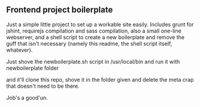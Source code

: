 ## Frontend project boilerplate ##

Just a simple little project to set up a workable site easily. Includes grunt for jshint, requirejs compilation and sass compilation, also a small one-line webserver, and a shell script to create a new boilerplate and remove the guff that isn't necessary (namely this readme, the shell script itself, whatever).

Just shove the newboilerplate.sh script in /usr/local/bin and run it with
    newboilerplate folder

and it'll clone this repo, shove it in the folder given and delete the meta crap that doesn't need to be there.

Job's a good'un.
